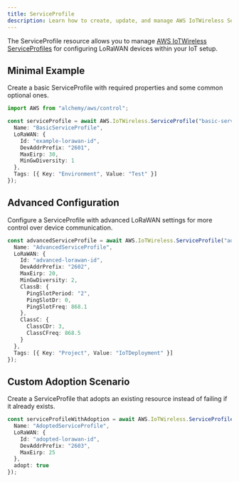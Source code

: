 ```yaml
---
title: ServiceProfile
description: Learn how to create, update, and manage AWS IoTWireless ServiceProfiles using Alchemy Cloud Control.
---
```



The ServiceProfile resource allows you to manage [AWS IoTWireless ServiceProfiles](https://docs.aws.amazon.com/iotwireless/latest/userguide/) for configuring LoRaWAN devices within your IoT setup.

## Minimal Example

Create a basic ServiceProfile with required properties and some common optional ones.

```ts
import AWS from "alchemy/aws/control";

const serviceProfile = await AWS.IoTWireless.ServiceProfile("basic-service-profile", {
  Name: "BasicServiceProfile",
  LoRaWAN: {
    Id: "example-lorawan-id",
    DevAddrPrefix: "2601",
    MaxEirp: 30,
    MinGwDiversity: 1
  },
  Tags: [{ Key: "Environment", Value: "Test" }]
});
```

## Advanced Configuration

Configure a ServiceProfile with advanced LoRaWAN settings for more control over device communication.

```ts
const advancedServiceProfile = await AWS.IoTWireless.ServiceProfile("advanced-service-profile", {
  Name: "AdvancedServiceProfile",
  LoRaWAN: {
    Id: "advanced-lorawan-id",
    DevAddrPrefix: "2602",
    MaxEirp: 20,
    MinGwDiversity: 2,
    ClassB: {
      PingSlotPeriod: "2",
      PingSlotDr: 0,
      PingSlotFreq: 868.1
    },
    ClassC: {
      ClassCDr: 3,
      ClassCFreq: 868.5
    }
  },
  Tags: [{ Key: "Project", Value: "IoTDeployment" }]
});
```

## Custom Adoption Scenario

Create a ServiceProfile that adopts an existing resource instead of failing if it already exists.

```ts
const serviceProfileWithAdoption = await AWS.IoTWireless.ServiceProfile("adopted-service-profile", {
  Name: "AdoptedServiceProfile",
  LoRaWAN: {
    Id: "adopted-lorawan-id",
    DevAddrPrefix: "2603",
    MaxEirp: 25
  },
  adopt: true
});
```
